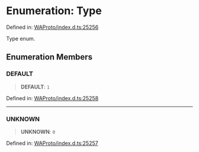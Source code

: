 # Enumeration: Type

Defined in: [WAProto/index.d.ts:25256](https://github.com/Riders004/Tv/blob/3d6aaf6f3efb499dc9d0ca82bb24083bb45a8478/WAProto/index.d.ts#L25256)

Type enum.

## Enumeration Members

### DEFAULT

> **DEFAULT**: `1`

Defined in: [WAProto/index.d.ts:25258](https://github.com/Riders004/Tv/blob/3d6aaf6f3efb499dc9d0ca82bb24083bb45a8478/WAProto/index.d.ts#L25258)

***

### UNKNOWN

> **UNKNOWN**: `0`

Defined in: [WAProto/index.d.ts:25257](https://github.com/Riders004/Tv/blob/3d6aaf6f3efb499dc9d0ca82bb24083bb45a8478/WAProto/index.d.ts#L25257)
